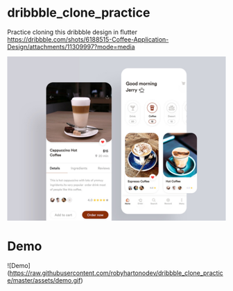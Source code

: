 # dribbble_clone_practice

Practice cloning this dribbble design in flutter https://dribbble.com/shots/6188515-Coffee-Application-Design/attachments/11309997?mode=media

![Alt Text](https://raw.githubusercontent.com/robyhartonodev/dribbble_clone_practice/master/assets/images/img.png)


# Demo

![Demo] (https://raw.githubusercontent.com/robyhartonodev/dribbble_clone_practice/master/assets/demo.gif)